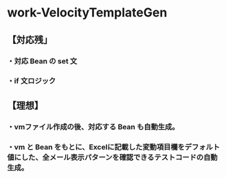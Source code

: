 # work-VelocityTemplateGen

## 【対応残」


### ・対応 Bean の set 文

### ・if 文ロジック


## 【理想】

### ・vmファイル作成の後、対応する Bean も自動生成。

### ・vm と Bean をもとに、Excelに記載した変動項目欄をデフォルト値にした、全メール表示パターンを確認できるテストコードの自動生成。

